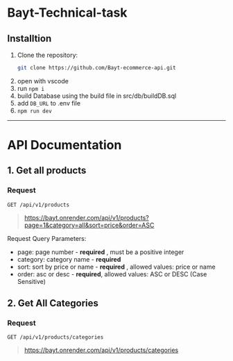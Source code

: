 # Bayt-Technical-task

## Installtion 
1. Clone the repository:
   ```bash
   git clone https://github.com/Bayt-ecommerce-api.git
   ```
2. open with vscode
3. run ``` npm i ```
4. build Database using the build file in src/db/buildDB.sql
5. add ``DB_URL`` to .env file
6. ```npm run dev ```

--- 

# API Documentation

## 1. Get all products

### Request

`GET /api/v1/products`
> https://bayt.onrender.com/api/v1/products?page=1&category=all&sort=price&order=ASC

Request Query Parameters:
- page: page number - **required** , must be a positive integer
- category: category name - **required** 
- sort: sort by price or name - **required** , allowed values: price or name
- order: asc or desc - **required**, allowed values: ASC or DESC (Case Sensitive)

## 2. Get All Categories

### Request

`GET /api/v1/products/categories`
> https://bayt.onrender.com/api/v1/products/categories



